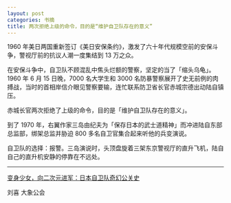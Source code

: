 ```yaml
---
layout: post
categories: 书摘
title: 两次拒绝上级的命令，目的是“维护自卫队存在的意义”
---
```


1960 年美日两国重新签订《美日安保条约》，激发了六十年代规模空前的安保斗争，警视厅前的抗议人潮一度集结到 13 万之众。

在安保斗争中，自卫队不顾混乱中焦头烂额的警察，坚定的当了「缩头乌龟」。1960 年 6 月 15 日晚，7000 名大学生和 3000 名防暴警察展开了史无前例的肉搏战，当时的首相岸信介眼见警察要输，连忙联系防卫省长官赤城宗德出动陆自镇压。

赤城长官两次拒绝了上级的命令，目的是「维护自卫队存在的意义」。

到了 1970 年，右翼作家三岛由纪夫为「保存日本的武士道精神」而冲进陆自东部总监部，绑架总监并胁迫 800 多名自卫官集合起来听他的兵变演说。

自卫队的选择：报警。三岛演说时，头顶盘旋着三架东京警视厅的直升飞机，陆自自己的直升机安静的停靠在不远处。

---

[变身少女，向二次元进军：日本自卫队奇幻公关史](https://mp.weixin.qq.com/s/oshm8aeHHK5l50GN4Iu_nw)

刘喜  大象公会

